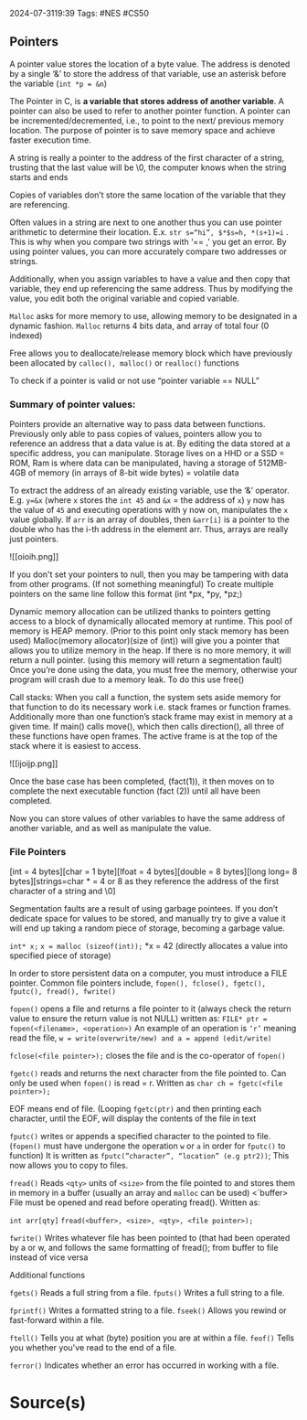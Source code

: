 2024-07-3119:39 
Tags: #NES #CS50 
## Pointers
A pointer value stores the location of a byte value. The address is denoted by a single ‘&’ to store the address of that variable, use an asterisk before the variable (`int *p = &n`) 

The Pointer in C, is **a variable that stores address of another variable**. A pointer can also be used to refer to another pointer function. A pointer can be incremented/decremented, i.e., to point to the next/ previous memory location. The purpose of pointer is to save memory space and achieve faster execution time.

A string is really a pointer to the address of the first character of a string, trusting that the last value will be \0, the computer knows when the string starts and ends

Copies of variables don’t store the same location of the variable that they are referencing.

Often values in a string are next to one another thus you can use pointer arithmetic to determine their location. E.x. `str s=“hi”, $*$s=h, *(s+1)=i` . This is why when you compare two strings with ‘== ,' you get an error. By using pointer values, you can more accurately compare two addresses or strings.

Additionally, when you assign variables to have a value and then copy that variable, they end up referencing the same address. Thus by modifying the value, you edit both the original variable and copied variable.

`Malloc` asks for more memory to use, allowing memory to be designated in a dynamic fashion. `Malloc` returns 4 bits data, and array of total four (0 indexed)

Free allows you to deallocate/release memory block which have previously been allocated by `calloc(), malloc()` or `realloc()` functions

To check if a pointer is valid or not use “pointer variable == NULL”

### Summary of pointer values:
Pointers provide an alternative way to pass data between functions. Previously only able to pass copies of values, pointers allow you to reference an address that a data value is at. By editing the data stored at a specific address, you can manipulate. Storage lives on a HHD or a SSD = ROM, Ram is where data can be manipulated, having a storage of 512MB-4GB of memory (in arrays of 8-bit wide bytes) = volatile data

To extract the address of an already existing variable, use the ‘&’ operator. E.g. `y=&x` (where `x` stores the `int 45` and `&x` = the address of `x`) `y` now has the value of `45` and executing operations with y now on, manipulates the `x` value globally. If `arr` is an array of doubles, then `&arr[i]` is a pointer to the double who has the i-th address in the element arr. Thus, arrays are really just pointers. 

![[oioih.png]]

If you don't set your pointers to null, then you may be tampering with data from other programs. (If not something meaningful) To create multiple pointers on the same line follow this format (int *px, *py, *pz;)

Dynamic memory allocation can be utilized thanks to pointers getting access to a block of dynamically allocated memory at runtime. This pool of memory is HEAP memory. (Prior to this point only stack memory has been used) Malloc(memory allocator)(size of (int)) will give you a pointer that allows you to utilize memory in the heap. If there is no more memory, it will return a null pointer. (using this memory will return a segmentation fault) Once you’re done using the data, you must free the memory, otherwise your program will crash due to a memory leak. To do this use free()

Call stacks: When you call a function, the system sets aside memory for that function to do its necessary work i.e. stack frames or function frames. Additionally more than one function’s stack frame may exist in memory at a given time. If main() calls move(), which then calls direction(), all three of these functions have open frames. The active frame is at the top of the stack where it is easiest to access.

![[ijoijp.png]]

Once the base case has been completed, (fact(1)), it then moves on to complete the next executable function (fact (2)) until all have been completed. 

Now you can store values of other variables to have the same address of another variable, and as well as manipulate the value.

### File Pointers
$[$int = 4 bytes$][$char = 1 byte$][$lfoat = 4 bytes$][$double = 8 bytes$][$long long= 8 bytes$][$strings=char * = 4 or 8 as they reference the address of the first character of a string and \0$]$

Segmentation faults are a result of using garbage pointees. If you don’t dedicate space for values to be stored, and manually try to give a value it will end up taking a random piece of storage, becoming a garbage value.

`int* x;`
`x = malloc (sizeof(int));`
*x = 42 (directly allocates a value into specified piece of storage)

In order to store persistent data on a computer, you must introduce a FILE pointer. Common file pointers include, `fopen(), fclose(), fgetc(), fputc(), fread(), fwrite()`

`fopen()` opens a file and returns a file pointer to it (always check the return value to ensure the return value is not NULL) written as: `FILE* ptr = fopen(<filename>, <operation>)` An example of an operation is `‘r’` meaning read the file, `w = write(overwrite/new) and a = append (edit/write)`

`fclose(<file pointer>);` closes the file and is the co-operator of `fopen()`

`fgetc()` reads and returns the next character from the file pointed to. Can only be used when `fopen()` is read = r. Written as `char ch = fgetc(<file pointer>);`

EOF means end of file. (Looping `fgetc(ptr)` and then printing each character, until the EOF, will display the contents of the file in text

`fputc()` writes or appends a specified character to the pointed to file. (`fopen()` must have undergone the operation `w` or `a` in order for `fputc()` to function) It is written as `fputc(”character”, “location” (e.g ptr2))`; This now allows you to copy to files.

`fread()` Reads `<qty>` units of `<size>` from the file pointed to and stores them in memory in a buffer (usually an array and `malloc` can be used) <`buffer> File must be opened and read before operating fread(). Written as:

`int arr[qty]`
`fread(<buffer>, <size>, <qty>, <file pointer>);`

`fwrite()` Writes whatever file has been pointed to (that had been operated by a or w, and follows the same formatting of fread(); from buffer to file instead of vice versa

Additional functions

`fgets()` Reads a full string from a file. `fputs()` Writes a full string to a file.

`fprintf()` Writes a formatted string to a file. `fseek()` Allows you rewind or fast-forward within a file.

`ftell()` Tells you at what (byte) position you are at within a file. `feof()` Tells you whether you've read to the end of a file.

`ferror()` Indicates whether an error has occurred in working with a file.

# Source(s)